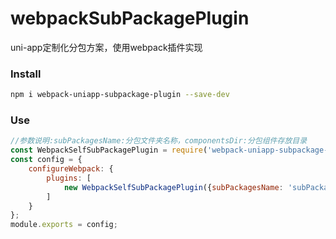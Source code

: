 # webpackSubPackagePlugin
uni-app定制化分包方案，使用webpack插件实现

### Install

```bash
npm i webpack-uniapp-subpackage-plugin --save-dev
```
### Use
```js
//参数说明:subPackagesName:分包文件夹名称，componentsDir:分包组件存放目录
const WebpackSelfSubPackagePlugin = require('webpack-uniapp-subpackage-plugin')
const config = {
    configureWebpack: {
        plugins: [
            new WebpackSelfSubPackagePlugin({subPackagesName: 'subPackages', componentsDir: 'subPackages/components'})
        ]
    }
};
module.exports = config;

```